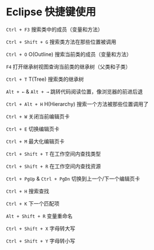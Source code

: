 # Eclipse 快捷键使用

`Ctrl + F3` 搜索类中的成员（变量和方法）

`Ctrl + Shift + G` 搜索类方法在那些位置被调用

`Ctrl + O` O(Outline) 搜索当前类的成员（变量和方法）

`F4` 打开继承树视图查询当前类的继承树（父类和子类）

`Ctrl + T` T(Tree) 搜索类的继承树

`Alt + ←` & `Alt + →` 跳转代码阅读位置，像浏览器的前进后退

`Ctrl + Alt + H` H(Hierarchy) 搜索一个方法被那些位置调用了

`Ctrl + W` 关闭当前编辑页卡

`Ctrl + E` 切换编辑页卡

`Ctrl + M` 最大化编辑页卡

`Ctrl + Shift + T` 在工作空间内查找类型

`Ctrl + Shift + R` 在工作空间内查找资源

`Ctrl + PgUp` & `Ctrl + PgDn` 切换到上一个/下一个编辑页卡

`Ctrl + H` 搜索查找

`Ctrl + K` 下一个匹配项

`Alt + Shift + R` 变量重命名

`Ctrl + Shift + X` 字母转大写

`Ctrl + Shift + Y` 字母转小写
